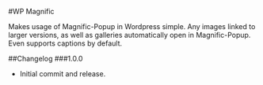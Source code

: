 #WP Magnific

Makes usage of Magnific-Popup in Wordpress simple. Any images linked to larger versions, as well as galleries automatically open in Magnific-Popup. Even supports captions by default.


##Changelog
###1.0.0
- Initial commit and release.
